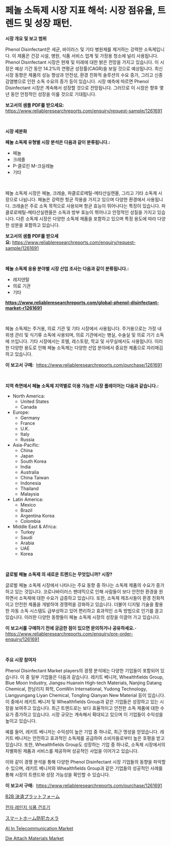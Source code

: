 <p><h1>페놀 소독제 시장 지표 해석: 시장 점유율, 트렌드 및 성장 패턴.</h1></p><p><strong>시장 개요 및 보고 범위</strong></p>
<p><p>Phenol Disinfectant은 세균, 바이러스 및 기타 병원체를 제거하는 강력한 소독제입니다. 이 제품은 건강 시설, 병원, 식품 서비스 업계 및 가정용 청소에 널리 사용됩니다. Phenol Disinfectant 시장은 현재 및 미래에 대한 밝은 전망을 가지고 있습니다. 이 시장은 예상 기간 동안 14.2%의 연평균 성장률(CAGR)을 보일 것으로 예상됩니다. 최신 시장 동향은 제품의 성능 향상과 안전성, 환경 친화적 솔루션의 수요 증가, 그리고 신종 감염병으로 인한 소독 수요의 증가 등이 있습니다. 시장 예측에 따르면 Phenol Disinfectant 시장은 계속해서 성장할 것으로 전망됩니다. 그러므로 이 시장은 향후 몇 년 동안 안정적인 성장을 이룰 것으로 기대됩니다.</p></p>
<p><strong>보고서의 샘플 PDF를 받으세요:</strong> <a href="https://www.reliableresearchreports.com/enquiry/request-sample/1261691">https://www.reliableresearchreports.com/enquiry/request-sample/1261691</a></p>
<p>&nbsp;</p>
<p><strong>시장 세분화</strong></p>
<p><strong>페놀 소독제 유형별 시장 분석은 다음과 같이 분류됩니다.:</strong></p>
<p><ul><li>페놀</li><li>크레졸</li><li>P-클로린 M-크실레놀</li><li>기타</li></ul></p>
<p>&nbsp;</p>
<p><p>페놀 소독제 시장은 페놀, 크레솔, 파클로로메틸-메타산실렌올, 그리고 기타 소독제 시장으로 나뉩니다. 페놀은 강력한 항균 작용을 가지고 있으며 다양한 환경에서 사용됩니다. 크레솔은 주로 소독 목적으로 사용되며 항균 효능이 뛰어나다는 특징이 있습니다. 파클로로메틸-메타산실렌올은 소독과 방부 효능이 뛰어나고 안정적인 성질을 가지고 있습니다. 다른 소독제 시장은 다양한 소독제 제품을 포함하고 있으며 특정 용도에 따라 다양한 성분을 포함하고 있습니다.</p></p>
<p><strong>보고서의 샘플 PDF를 받으세요:</strong>&nbsp;<a href="https://www.reliableresearchreports.com/enquiry/request-sample/1261691">https://www.reliableresearchreports.com/enquiry/request-sample/1261691</a></p>
<p>&nbsp;</p>
<p><strong> 페놀 소독제 응용 분야별 시장 산업 조사는 다음과 같이 분류됩니다.:</strong></p>
<p><ul><li>레지덴탈</li><li>의료 기관</li><li>기타</li></ul></p>
<p><strong><a href="https://www.reliableresearchreports.com/global-phenol-disinfectant-market-r1261691">https://www.reliableresearchreports.com/global-phenol-disinfectant-market-r1261691</a></strong></p>
<p>&nbsp;</p>
<p><p>페놀 소독제는 주거용, 의료 기관 및 기타 시장에서 사용됩니다. 주거용으로는 가정 내 위생 관리 및 식기류 소독에 사용되며, 의료 기관에서는 병실, 수술실 및 의료 기기 소독에 쓰입니다. 기타 시장에서는 호텔, 레스토랑, 학교 및 사무실에서도 사용됩니다. 이러한 다양한 용도로 인해 페놀 소독제는 다양한 산업 분야에서 중요한 제품으로 자리매김하고 있습니다.</p></p>
<p><strong>이 보고서 구매:</strong>&nbsp; <a href="https://www.reliableresearchreports.com/purchase/1261691">https://www.reliableresearchreports.com/purchase/1261691</a></p>
<p>&nbsp;</p>
<p><strong>지역 측면에서 페놀 소독제 지역별로 이용 가능한 시장 플레이어는 다음과 같습니다.:</strong></p>
<p><ul>
    <li>
        North America:
        <ul>
            <li>United States</li>
            <li>Canada</li>
        </ul>
    </li>
    <li>
        Europe:
        <ul>
            <li>Germany</li>
            <li>France</li>
            <li>U.K.</li>
            <li>Italy</li>
            <li>Russia</li>
        </ul>
    </li>
    <li>
        Asia-Pacific:
        <ul>
            <li>China</li>
            <li>Japan</li>
            <li>South Korea</li>
            <li>India</li>
            <li>Australia</li>
            <li>China Taiwan</li>
            <li>Indonesia</li>
            <li>Thailand</li>
            <li>Malaysia</li>
        </ul>
    </li>
    <li>
        Latin America:
        <ul>
            <li>Mexico</li>
            <li>Brazil</li>
            <li>Argentina Korea</li>
            <li>Colombia</li>
        </ul>
    </li>
    <li>
        Middle East & Africa:
        <ul>
            <li>Turkey</li>
            <li>Saudi</li>
            <li>Arabia</li>
            <li>UAE</li>
            <li>Korea</li>
        </ul>
    </li>
    </ul></p>
<p>&nbsp;</p>
<p><strong>글로벌 페놀 소독제 의 새로운 트렌드는 무엇입니까? 시장?</strong></p>
<p><p>글로벌 페놀 소독제 시장에서 나타나는 주요 동향 중 하나는 소독제 제품의 수요가 증가하고 있는 것입니다. 코로나바이러스 팬데믹으로 인해 사람들이 보다 안전한 환경을 원하면서 소독제에 대한 수요가 급증하고 있습니다. 또한, 소독제 제조사들이 환경 친화적이고 안전한 제품을 개발하여 경쟁력을 강화하고 있습니다. 더불어 디지털 기술을 활용한 자동 소독 시스템도 급부상하고 있어 편리하고 효과적인 소독 방법으로 인기를 끌고 있습니다. 이러한 다양한 동향들이 페놀 소독제 시장의 성장을 이끌어 가고 있습니다.</p></p>
<p><strong>이 보고서를 구매하기 전에 궁금한 점이 있으면 문의하거나 공유하세요.</strong>- <a href="https://www.reliableresearchreports.com/enquiry/pre-order-enquiry/1261691">https://www.reliableresearchreports.com/enquiry/pre-order-enquiry/1261691</a></p>
<p>&nbsp;</p>
<p><strong>주요 시장 참여자</strong></p>
<p><p>Phenol Disinfectant Market players의 경쟁 분석에는 다양한 기업들이 포함되어 있습니다. 이 중 일부 기업들은 다음과 같습니다. 레키트 베니저, Whealthfields Group, Blue Moon Industry, Jiangsu Huanxin High-tech Materials, Nanjing Datang Chemical, 한남리지 화학, ComWin International, Yudong Technology, Liangyungang Liyan Chemical, Tongling Qianyan New Material 등이 있습니다. 이 중에서 레키트 베니저 및 Whealthfields Group과 같은 기업들은 성장하고 있는 시장을 보여주고 있습니다. 최근 트렌드로는 보다 효율적이고 안전한 소독 제품에 대한 수요가 증가하고 있습니다. 시장 규모는 계속해서 확대되고 있으며 이 기업들이 수익성을 높이고 있습니다. </p><p>예를 들어, 레키트 베니저는 수익성이 높은 기업 중 하나로, 최근 명성을 얻었습니다. 레키트 베니저는 안전하고 효과적인 소독제를 공급하여 소비자들로부터 높은 호평을 받고 있습니다. 또한, Whealthfields Group도 성장하는 기업 중 하나로, 소독제 시장에서의 차별화된 제품과 서비스를 제공하며 성공적인 사업을 이어가고 있습니다. </p><p>이와 같이 경쟁 분석을 통해 다양한 Phenol Disinfectant 시장 기업들의 동향을 파악할 수 있으며, 레키트 베니저와 Whealthfields Group과 같은 기업들의 성공적인 사례를 통해 시장의 트렌드와 성장 가능성을 확인할 수 있습니다.</p></p>
<p><strong>이 보고서 구매:</strong>&nbsp;&nbsp;<a href="https://www.reliableresearchreports.com/purchase/1261691">https://www.reliableresearchreports.com/purchase/1261691</a></p>
<p><p><a href="https://medium.com/@alyle7648/b2b%E3%83%9A%E3%82%A4%E3%83%A1%E3%83%B3%E3%83%88%E3%83%97%E3%83%A9%E3%83%83%E3%83%88%E3%83%95%E3%82%A9%E3%83%BC%E3%83%A0%E5%B8%82%E5%A0%B4%E3%81%AE%E8%A6%8F%E6%A8%A1%E3%81%A8%E5%B8%82%E5%A0%B4%E5%8B%95%E5%90%91-%E5%AE%8C%E5%85%A8%E3%81%AA%E6%A5%AD%E7%95%8C%E6%A6%82%E8%A6%81-2024%E5%B9%B4%E3%81%8B%E3%82%892031%E5%B9%B4-533249e6885c">B2B 決済プラットフォーム</a></p><p><a href="https://medium.com/@trevorkruvalis5678/%EC%A0%84%EC%9E%90-%EB%A0%88%EC%9D%B8%EC%A7%80-%EC%8B%9D%ED%92%88-%EA%B1%B4%EC%A1%B0%EA%B8%B0-%EC%8B%9C%EC%9E%A5-%EC%A2%85%EB%A5%98-%EC%9D%91%EC%9A%A9-%EB%B0%8F-%EC%A7%80%EB%A6%AC%EC%97%90-%EB%8C%80%ED%95%9C-%ED%8F%AC%EA%B4%84%EC%A0%81-%ED%8F%89%EA%B0%80-73698a1bb34a">전자 레인지 식품 건조기</a></p><p><a href="https://github.com/MosesSpinka1914/Market-Research-Report-List-1/blob/main/890297020338.md">スマートホーム防犯カメラ</a></p><p><a href="https://github.com/prosalinda88/Market-Research-Report-List-3/blob/main/ai-in-telecommunication-market.md">AI In Telecommunication Market</a></p><p><a href="https://issuu.com/reportprime-2/docs/die-attach-materials-market-size-20_98e30f15adbd63">Die Attach Materials Market</a></p></p>